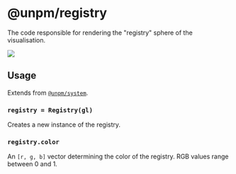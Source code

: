 # @unpm/registry

The code responsible for rendering the "registry" sphere of the visualisation.

![](http://i.imgur.com/sj3To7v.png)


## Usage

Extends from [`@unpm/system`](../unpm-system).

### `registry = Registry(gl)`

Creates a new instance of the registry.

### `registry.color`

An `[r, g, b]` vector determining the color of the registry. RGB values range
between 0 and 1.
